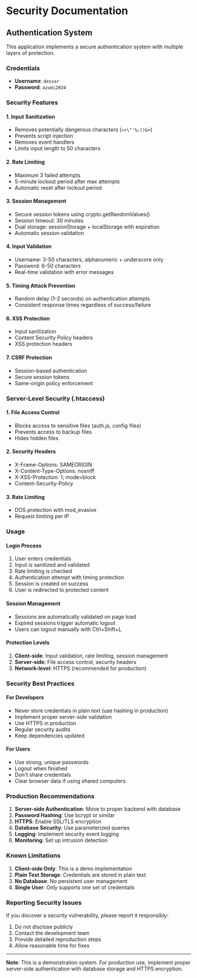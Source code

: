 # Security Documentation

## Authentication System

This application implements a secure authentication system with multiple layers of protection.

### Credentials
- **Username**: `dessar`
- **Password**: `azumi2024`

### Security Features

#### 1. Input Sanitization
- Removes potentially dangerous characters (`<>\"'%;()&+`)
- Prevents script injection
- Removes event handlers
- Limits input length to 50 characters

#### 2. Rate Limiting
- Maximum 3 failed attempts
- 5-minute lockout period after max attempts
- Automatic reset after lockout period

#### 3. Session Management
- Secure session tokens using crypto.getRandomValues()
- Session timeout: 30 minutes
- Dual storage: sessionStorage + localStorage with expiration
- Automatic session validation

#### 4. Input Validation
- Username: 3-50 characters, alphanumeric + underscore only
- Password: 6-50 characters
- Real-time validation with error messages

#### 5. Timing Attack Prevention
- Random delay (1-2 seconds) on authentication attempts
- Consistent response times regardless of success/failure

#### 6. XSS Protection
- Input sanitization
- Content Security Policy headers
- XSS protection headers

#### 7. CSRF Protection
- Session-based authentication
- Secure session tokens
- Same-origin policy enforcement

### Server-Level Security (.htaccess)

#### 1. File Access Control
- Blocks access to sensitive files (auth.js, config files)
- Prevents access to backup files
- Hides hidden files

#### 2. Security Headers
- X-Frame-Options: SAMEORIGIN
- X-Content-Type-Options: nosniff
- X-XSS-Protection: 1; mode=block
- Content-Security-Policy

#### 3. Rate Limiting
- DOS protection with mod_evasive
- Request limiting per IP

### Usage

#### Login Process
1. User enters credentials
2. Input is sanitized and validated
3. Rate limiting is checked
4. Authentication attempt with timing protection
5. Session is created on success
6. User is redirected to protected content

#### Session Management
- Sessions are automatically validated on page load
- Expired sessions trigger automatic logout
- Users can logout manually with Ctrl+Shift+L

#### Protection Levels
1. **Client-side**: Input validation, rate limiting, session management
2. **Server-side**: File access control, security headers
3. **Network-level**: HTTPS (recommended for production)

### Security Best Practices

#### For Developers
- Never store credentials in plain text (use hashing in production)
- Implement proper server-side validation
- Use HTTPS in production
- Regular security audits
- Keep dependencies updated

#### For Users
- Use strong, unique passwords
- Logout when finished
- Don't share credentials
- Clear browser data if using shared computers

### Production Recommendations

1. **Server-side Authentication**: Move to proper backend with database
2. **Password Hashing**: Use bcrypt or similar
3. **HTTPS**: Enable SSL/TLS encryption
4. **Database Security**: Use parameterized queries
5. **Logging**: Implement security event logging
6. **Monitoring**: Set up intrusion detection

### Known Limitations

1. **Client-side Only**: This is a demo implementation
2. **Plain Text Storage**: Credentials are stored in plain text
3. **No Database**: No persistent user management
4. **Single User**: Only supports one set of credentials

### Reporting Security Issues

If you discover a security vulnerability, please report it responsibly:
1. Do not disclose publicly
2. Contact the development team
3. Provide detailed reproduction steps
4. Allow reasonable time for fixes

---

**Note**: This is a demonstration system. For production use, implement proper server-side authentication with database storage and HTTPS encryption.
